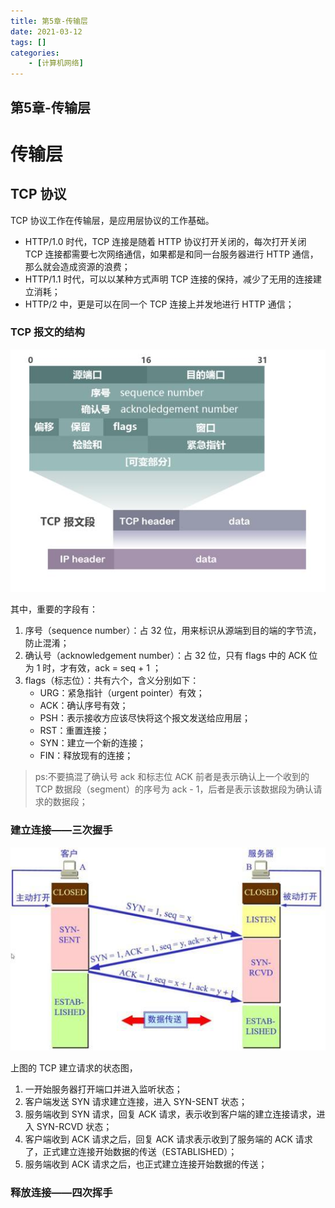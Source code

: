 ```yaml
---
title: 第5章-传输层
date: 2021-03-12
tags: []
categories: 
    - [计算机网络]
---
```


<style>
.center {
width: auto;
display: table;
margin - left: auto;
margin - right: auto;
}
// 图片居中
img {
position: relative;
left: 50%;
transform: translateX(-50%);
}
</style>

## 第5章-传输层
# 传输层

## TCP 协议

TCP 协议工作在传输层，是应用层协议的工作基础。

- HTTP/1.0 时代，TCP 连接是随着 HTTP 协议打开关闭的，每次打开关闭 TCP 连接都需要七次网络通信，如果都是和同一台服务器进行 HTTP 通信，那么就会造成资源的浪费；
- HTTP/1.1 时代，可以以某种方式声明 TCP 连接的保持，减少了无用的连接建立消耗；
- HTTP/2 中，更是可以在同一个 TCP 连接上并发地进行 HTTP 通信；

### TCP 报文的结构

![picture 41](../../../assets/%E8%AE%A1%E7%AE%97%E6%9C%BA%E7%BD%91%E7%BB%9C/%E7%AC%AC5%E7%AB%A0-%E4%BC%A0%E8%BE%93%E5%B1%82/5151d20f54d965932b953529430eb9b643866da45655ce33de503c1755e20a8d.png)  

其中，重要的字段有：

1. 序号（sequence number）：占 32 位，用来标识从源端到目的端的字节流，防止混淆；
2. 确认号（acknowledgement number）：占 32 位，只有 flags 中的 ACK 位为 1 时，才有效，ack = seq + 1 ；
3. flags（标志位）：共有六个，含义分别如下：
    - URG：紧急指针（urgent pointer）有效；
    - ACK：确认序号有效；
    - PSH：表示接收方应该尽快将这个报文发送给应用层；
    - RST：重置连接；
    - SYN：建立一个新的连接；
    - FIN：释放现有的连接；

> ps:不要搞混了确认号 ack 和标志位 ACK 前者是表示确认上一个收到的 TCP 数据段（segment）的序号为 ack - 1，后者是表示该数据段为确认请求的数据段；

### 建立连接——三次握手

![picture 42](../../../assets/%E8%AE%A1%E7%AE%97%E6%9C%BA%E7%BD%91%E7%BB%9C/%E7%AC%AC5%E7%AB%A0-%E4%BC%A0%E8%BE%93%E5%B1%82/2fcecac3c4af6473a5df917090b8750c2c1f2654fb1c8a0b8ac3fecbbd3ecc26.png)  

上图的 TCP 建立请求的状态图，

1. 一开始服务器打开端口并进入监听状态；
2. 客户端发送 SYN 请求建立连接，进入 SYN-SENT 状态；
3. 服务端收到 SYN 请求，回复 ACK 请求，表示收到客户端的建立连接请求，进入 SYN-RCVD 状态；
4. 客户端收到 ACK 请求之后，回复 ACK 请求表示收到了服务端的 ACK 请求了，正式建立连接开始数据的传送（ESTABLISHED）；
5. 服务端收到 ACK 请求之后，也正式建立连接开始数据的传送；

### 释放连接——四次挥手
